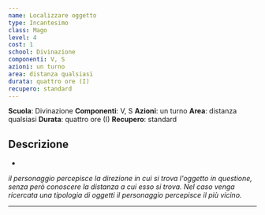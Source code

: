 ```yaml
---
name: Localizzare oggetto
type: Incantesimo
class: Mago
level: 4
cost: 1
school: Divinazione
componenti: V, S
azioni: un turno
area: distanza qualsiasi
durata: quattro ore (I)
recupero: standard
---
```

**Scuola**: Divinazione
**Componenti**: V, S
**Azioni**: un turno
**Area**: distanza qualsiasi
**Durata**: quattro ore (I)
**Recupero**: standard

**Descrizione**
-

-

*il personaggio percepisce la direzione in cui si trova l'oggetto in questione, senza però conoscere la distanza a cui esso si trova. Nel caso venga ricercata una tipologia di oggetti il personaggio percepisce il più vicino.*

---